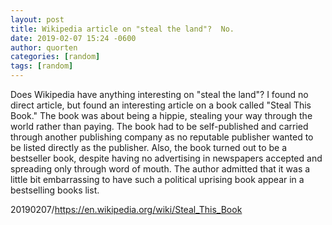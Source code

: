 ```yaml
---
layout: post
title: Wikipedia article on "steal the land"?  No.
date: 2019-02-07 15:24 -0600
author: quorten
categories: [random]
tags: [random]
---
```


Does Wikipedia have anything interesting on "steal the land"?  I found
no direct article, but found an interesting article on a book called
"Steal This Book."  The book was about being a hippie, stealing your
way through the world rather than paying.  The book had to be
self-published and carried through another publishing company as no
reputable publisher wanted to be listed directly as the publisher.
Also, the book turned out to be a bestseller book, despite having no
advertising in newspapers accepted and spreading only through word of
mouth.  The author admitted that it was a little bit embarrassing to
have such a political uprising book appear in a bestselling books
list.

20190207/https://en.wikipedia.org/wiki/Steal_This_Book
